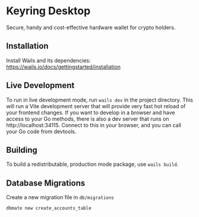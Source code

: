 # Keyring Desktop

Secure, handy and cost-effective hardware wallet for crypto holders.

## Installation

Install Wails and its dependencies: https://wails.io/docs/gettingstarted/installation

## Live Development

To run in live development mode, run `wails dev` in the project directory. This will run a Vite development
server that will provide very fast hot reload of your frontend changes. If you want to develop in a browser
and have access to your Go methods, there is also a dev server that runs on http://localhost:34115. Connect
to this in your browser, and you can call your Go code from devtools.

## Building

To build a redistributable, production mode package, use `wails build`.

## Database Migrations

Create a new migration file in `db/migrations`

```
dbmate new create_accounts_table
```
